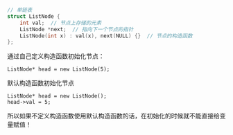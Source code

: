 ```c++
// 单链表
struct ListNode {
    int val;  // 节点上存储的元素
    ListNode *next;  // 指向下一个节点的指针
    ListNode(int x) : val(x), next(NULL) {}  // 节点的构造函数
};
```

通过自己定义构造函数初始化节点：
```
ListNode* head = new ListNode(5);
```

默认构造函数初始化节点
```
ListNode* head = new ListNode();
head->val = 5;
```

所以如果不定义构造函数使用默认构造函数的话，在初始化的时候就不能直接给变量赋值！